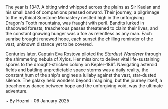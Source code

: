 
The year is 1347.  A biting wind whipped across the plains as Sir Kaelan and his small band of companions pressed onward. Their journey, a pilgrimage to the mythical Sunstone Monastery nestled high in the unforgiving Dragon's Tooth mountains, was fraught with peril. Bandits lurked in shadowed forests, treacherous passes threatened to claim their lives, and the constant gnawing hunger was a foe as relentless as any man.  Each sunrise brought renewed hope, each sunset the chilling reminder of the vast, unknown distance yet to be covered.

Centuries later, Captain Eva Rostova piloted the *Stardust Wanderer* through the shimmering nebula of Xylos.  Her mission: to deliver vital life-sustaining spores to the drought-stricken colony on Kepler-186f.  Navigating asteroid fields and battling unpredictable space storms was a daily reality, the constant hum of the ship's engines a lullaby against the vast, star-dusted silence. The galaxy held wonders beyond imagining, but the journey itself, a treacherous dance between hope and the unforgiving void, was the ultimate adventure.

~ By Hozmi - 06 January 2025
